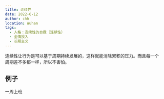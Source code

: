 ```yaml
---
title: 连续性
date: 2022-6-12
author: chh
location: Wuhan
tags:
  - 人格：连续性的自我（连续性）
  - 全情投入
  - 长期主义
---
```


连续性让行为是可以基于周期持续发展的，这样就能消除累积的压力。而且每一个周期差不多都一样，所以不害怕。

## 例子

一周上班
